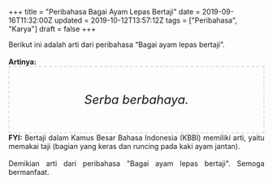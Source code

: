 +++
title = "Peribahasa Bagai Ayam Lepas Bertaji"
date = 2019-09-16T11:32:00Z
updated = 2019-10-12T13:57:12Z
tags = ["Peribahasa", "Karya"]
draft = false
+++

<div dir="ltr" style="text-align: left;" trbidi="on"><div style="text-align: justify;">Berikut ini adalah arti dari peribahasa “Bagai ayam lepas bertaji”.</div><br /><div style="text-align: justify;"><b>Artinya:</b></div><div style="border: 2px dashed #ddd; font-size: 24px; height: auto; margin: 0 auto; padding: 50px; text-align: center; width: auto;"><i>Serba berbahaya.</i></div><div style="text-align: justify;"><b>FYI:</b> Bertaji dalam Kamus Besar Bahasa Indonesia (KBBI) memiliki arti, yaitu memakai taji (bagian yang keras dan runcing pada kaki ayam jantan).<br /><br /></div><div style="text-align: justify;">Demikian arti dari peribahasa "Bagai ayam lepas bertaji". Semoga bermanfaat.</div></div>
